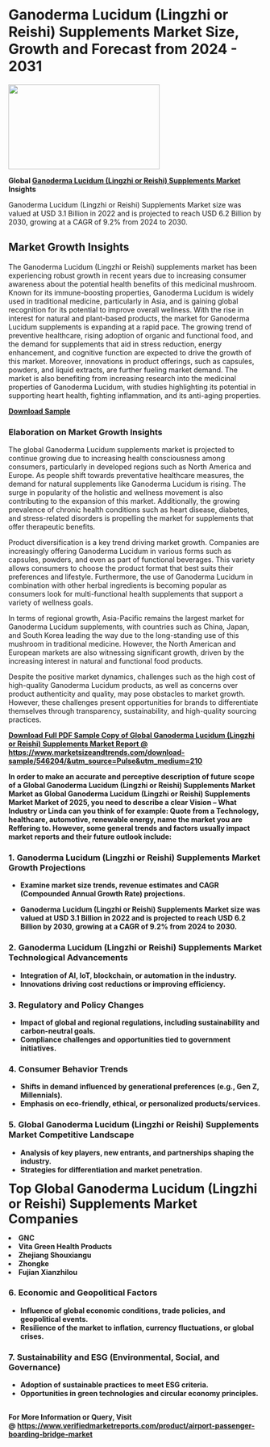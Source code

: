 <H1>Ganoderma Lucidum (Lingzhi or Reishi) Supplements Market Size, Growth and Forecast from 2024 - 2031</H1><img class="aligncenter size-medium wp-image-584254" src="https://thirdeyenews.in/wp-content/uploads/2024/09/Global-Market-Research-300x168.jpeg" alt="" width="300" height="168" /><p><strong>Global&nbsp;<a href="https://www.marketsizeandtrends.com/download-sample/546204/&amp;utm_source=Pulse&amp;utm_medium=210">Ganoderma Lucidum (Lingzhi or Reishi) Supplements Market</a> Insights</strong></p><p>Ganoderma Lucidum (Lingzhi or Reishi) Supplements Market size was valued at USD 3.1 Billion in 2022 and is projected to reach USD 6.2 Billion by 2030, growing at a CAGR of 9.2% from 2024 to 2030.</p><p><h2>Market Growth Insights</h2> <p>The Ganoderma Lucidum (Lingzhi or Reishi) supplements market has been experiencing robust growth in recent years due to increasing consumer awareness about the potential health benefits of this medicinal mushroom. Known for its immune-boosting properties, Ganoderma Lucidum is widely used in traditional medicine, particularly in Asia, and is gaining global recognition for its potential to improve overall wellness. With the rise in interest for natural and plant-based products, the market for Ganoderma Lucidum supplements is expanding at a rapid pace. The growing trend of preventive healthcare, rising adoption of organic and functional food, and the demand for supplements that aid in stress reduction, energy enhancement, and cognitive function are expected to drive the growth of this market. Moreover, innovations in product offerings, such as capsules, powders, and liquid extracts, are further fueling market demand. The market is also benefiting from increasing research into the medicinal properties of Ganoderma Lucidum, with studies highlighting its potential in supporting heart health, fighting inflammation, and its anti-aging properties.</p> <p><strong><a href="#">Download Sample</a></strong></p> <h3>Elaboration on Market Growth Insights</h3> <p>The global Ganoderma Lucidum supplements market is projected to continue growing due to increasing health consciousness among consumers, particularly in developed regions such as North America and Europe. As people shift towards preventative healthcare measures, the demand for natural supplements like Ganoderma Lucidum is rising. The surge in popularity of the holistic and wellness movement is also contributing to the expansion of this market. Additionally, the growing prevalence of chronic health conditions such as heart disease, diabetes, and stress-related disorders is propelling the market for supplements that offer therapeutic benefits.</p> <p>Product diversification is a key trend driving market growth. Companies are increasingly offering Ganoderma Lucidum in various forms such as capsules, powders, and even as part of functional beverages. This variety allows consumers to choose the product format that best suits their preferences and lifestyle. Furthermore, the use of Ganoderma Lucidum in combination with other herbal ingredients is becoming popular as consumers look for multi-functional health supplements that support a variety of wellness goals.</p> <p>In terms of regional growth, Asia-Pacific remains the largest market for Ganoderma Lucidum supplements, with countries such as China, Japan, and South Korea leading the way due to the long-standing use of this mushroom in traditional medicine. However, the North American and European markets are also witnessing significant growth, driven by the increasing interest in natural and functional food products.</p> <p>Despite the positive market dynamics, challenges such as the high cost of high-quality Ganoderma Lucidum products, as well as concerns over product authenticity and quality, may pose obstacles to market growth. However, these challenges present opportunities for brands to differentiate themselves through transparency, sustainability, and high-quality sourcing practices.</p> <p><strong><a href="#"></p><p><span class=""><strong>Download Full PDF Sample Copy of Global Ganoderma Lucidum (Lingzhi or Reishi) Supplements Market Report</strong> @ <a href="https://www.marketsizeandtrends.com/download-sample/546204/&amp;utm_source=Pulse&amp;utm_medium=210" target="_blank">https://www.marketsizeandtrends.com/download-sample/546204/&amp;utm_source=Pulse&amp;utm_medium=210</a></span></p><p>In order to make an accurate and perceptive description of future scope of a Global&nbsp;Ganoderma Lucidum (Lingzhi or Reishi) Supplements Market Market as Global&nbsp;Ganoderma Lucidum (Lingzhi or Reishi) Supplements Market Market of 2025, you need to describe a clear Vision &ndash; What Industry or Linda can you think of for example: Quote from a Technology, healthcare, automotive, renewable energy, name the market you are Reffering to. However, some general trends and factors usually impact market reports and their future outlook include:</p><h3>1.&nbsp;<strong>Ganoderma Lucidum (Lingzhi or Reishi) Supplements Market Growth Projections</strong></h3><ul><li>Examine market size trends, revenue estimates and CAGR (Compounded Annual Growth Rate) projections.</li><li><p>Ganoderma Lucidum (Lingzhi or Reishi) Supplements Market size was valued at USD 3.1 Billion in 2022 and is projected to reach USD 6.2 Billion by 2030, growing at a CAGR of 9.2% from 2024 to 2030.</p></li></ul><h3>2.&nbsp;<strong>Ganoderma Lucidum (Lingzhi or Reishi) Supplements Market Technological Advancements</strong></h3><ul><li>Integration of AI, IoT, blockchain, or automation in the industry.</li><li>Innovations driving cost reductions or improving efficiency.</li></ul><h3>3.&nbsp;<strong>Regulatory and Policy Changes</strong></h3><ul><li>Impact of global and regional regulations, including sustainability and carbon-neutral goals.</li><li>Compliance challenges and opportunities tied to government initiatives.</li></ul><h3>4.&nbsp;<strong>Consumer Behavior Trends</strong></h3><ul><li>Shifts in demand influenced by generational preferences (e.g., Gen Z, Millennials).</li><li>Emphasis on eco-friendly, ethical, or personalized products/services.</li></ul><h3>5.&nbsp;<strong>Global Ganoderma Lucidum (Lingzhi or Reishi) Supplements Market Competitive Landscape</strong></h3><ul><li>Analysis of key players, new entrants, and partnerships shaping the industry.</li><li>Strategies for differentiation and market penetration.</li></ul><p data-pm-slice="1 1 []"><span style="color: inherit; font-family: inherit; font-size: 25px;">Top Global Ganoderma Lucidum (Lingzhi or Reishi) Supplements Market Companies</span></p><div class="" data-test-id=""><p><li>GNC</li><li> Vita Green Health Products</li><li> Zhejiang Shouxiangu</li><li> Zhongke</li><li> Fujian Xianzhilou</li></p></div><h3>6.&nbsp;<strong>Economic and Geopolitical Factors</strong></h3><ul><li>Influence of global economic conditions, trade policies, and geopolitical events.</li><li>Resilience of the market to inflation, currency fluctuations, or global crises.</li></ul><h3>7.&nbsp;<strong>Sustainability and ESG (Environmental, Social, and Governance)</strong></h3><ul><li>Adoption of sustainable practices to meet ESG criteria.</li><li>Opportunities in green technologies and circular economy principles.</li></ul><h2><strong style="font-size: 14px;">For More Information or Query, Visit @&nbsp;</strong><a style="background-color: #ffffff; font-size: 14px;" href="https://www.marketsizeandtrends.com/report/ganoderma-lucidum-lingzhi-or-reishi-supplements-market/" target="_blank">https://www.verifiedmarketreports.com/product/airport-passenger-boarding-bridge-market</a></h2>
